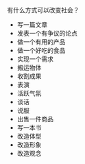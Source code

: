 有什么方式可以改变社会？
- 写一篇文章
- 发表一个有争议的论点
- 做一个有用的产品
- 做一个好吃的食品
- 实现一个需求
- 搬运物体
- 收割成果
- 表演
- 活跃气氛
- 谈话
- 说服
- 出售一件商品
- 写一本书
- 改造体型
- 改造形象
- 改造观念